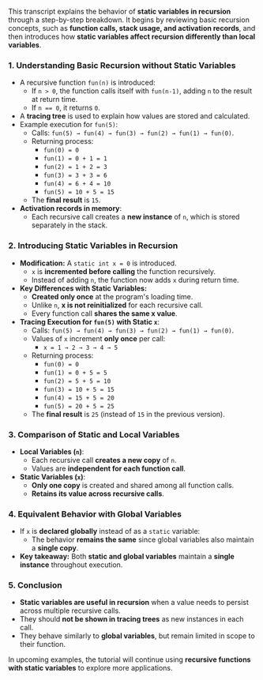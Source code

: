 This transcript explains the behavior of **static variables in recursion** through a step-by-step breakdown. It begins by reviewing basic recursion concepts, such as **function calls, stack usage, and activation records**, and then introduces how **static variables affect recursion differently than local variables**.

### **1. Understanding Basic Recursion without Static Variables**

- A recursive function `fun(n)` is introduced:
  - If `n > 0`, the function calls itself with `fun(n-1)`, adding `n` to the result at return time.
  - If `n == 0`, it returns `0`.
- A **tracing tree** is used to explain how values are stored and calculated.
- Example execution for `fun(5)`:
  - Calls: `fun(5) → fun(4) → fun(3) → fun(2) → fun(1) → fun(0)`.
  - Returning process:
    - `fun(0) = 0`
    - `fun(1) = 0 + 1 = 1`
    - `fun(2) = 1 + 2 = 3`
    - `fun(3) = 3 + 3 = 6`
    - `fun(4) = 6 + 4 = 10`
    - `fun(5) = 10 + 5 = 15`
  - The **final result** is `15`.
- **Activation records in memory**:
  - Each recursive call creates a **new instance** of `n`, which is stored separately in the stack.

### **2. Introducing Static Variables in Recursion**

- **Modification:** A `static int x = 0` is introduced.
  - `x` is **incremented before calling** the function recursively.
  - Instead of adding `n`, the function now adds `x` during return time.
- **Key Differences with Static Variables:**
  - **Created only once** at the program's loading time.
  - Unlike `n`, **x is not reinitialized** for each recursive call.
  - Every function call **shares the same x value**.
- **Tracing Execution for `fun(5)` with Static `x`**:
  - Calls: `fun(5) → fun(4) → fun(3) → fun(2) → fun(1) → fun(0)`.
  - Values of `x` increment **only once** per call:
    - `x = 1 → 2 → 3 → 4 → 5`
  - Returning process:
    - `fun(0) = 0`
    - `fun(1) = 0 + 5 = 5`
    - `fun(2) = 5 + 5 = 10`
    - `fun(3) = 10 + 5 = 15`
    - `fun(4) = 15 + 5 = 20`
    - `fun(5) = 20 + 5 = 25`
  - The **final result** is `25` (instead of `15` in the previous version).

### **3. Comparison of Static and Local Variables**

- **Local Variables (`n`)**:
  - Each recursive call **creates a new copy** of `n`.
  - Values are **independent for each function call**.
- **Static Variables (`x`)**:
  - **Only one copy** is created and shared among all function calls.
  - **Retains its value across recursive calls**.

### **4. Equivalent Behavior with Global Variables**

- If `x` is **declared globally** instead of as a `static` variable:
  - The behavior **remains the same** since global variables also maintain a **single copy**.
- **Key takeaway:** Both **static and global variables** maintain a **single instance** throughout execution.

### **5. Conclusion**

- **Static variables are useful in recursion** when a value needs to persist across multiple recursive calls.
- They should **not be shown in tracing trees** as new instances in each call.
- They behave similarly to **global variables**, but remain limited in scope to their function.

In upcoming examples, the tutorial will continue using **recursive functions with static variables** to explore more applications.
